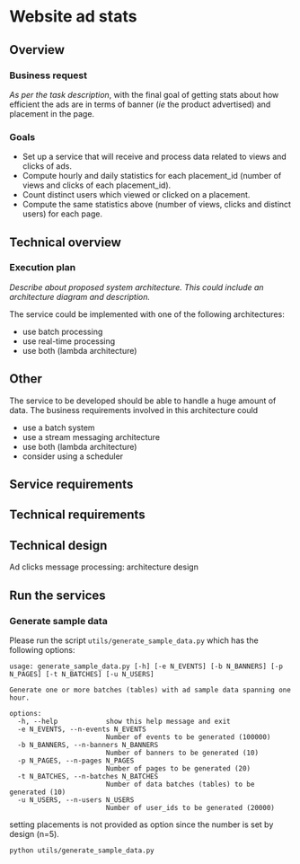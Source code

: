 # Website ad stats

## Overview

### Business request

_As per the task description_, with the final goal of getting stats about how efficient the ads are in terms of banner (_ie_ the product advertised) and placement in the page.

### Goals

- Set up a service that will receive and process data related to views and clicks of ads.  
- Compute hourly and daily statistics for each placement_id (number of views and clicks of each placement_id).
- Count distinct users which viewed or clicked on a placement.
- Compute the same statistics above (number of views, clicks and distinct users) for each page.

## Technical overview

### Execution plan

_Describe about proposed system architecture. This could include an architecture diagram and description._

The service could be implemented with one of the following architectures:

- use batch processing
- use real-time processing
- use both (lambda architecture)



## Other

The service to be developed should be able to handle a huge amount of data. The business requirements involved in this architecture could

- use a batch system
- use a stream messaging architecture
- use both (lambda architecture)
- consider using a scheduler

## Service requirements

## Technical requirements

## Technical design

Ad clicks message processing: architecture design

## Run the services

### Generate sample data

Please run the script `utils/generate_sample_data.py` which has the following options:

```
usage: generate_sample_data.py [-h] [-e N_EVENTS] [-b N_BANNERS] [-p N_PAGES] [-t N_BATCHES] [-u N_USERS]

Generate one or more batches (tables) with ad sample data spanning one hour.

options:
  -h, --help            show this help message and exit
  -e N_EVENTS, --n-events N_EVENTS
                        Number of events to be generated (100000)
  -b N_BANNERS, --n-banners N_BANNERS
                        Number of banners to be generated (10)
  -p N_PAGES, --n-pages N_PAGES
                        Number of pages to be generated (20)
  -t N_BATCHES, --n-batches N_BATCHES
                        Number of data batches (tables) to be generated (10)
  -u N_USERS, --n-users N_USERS
                        Number of user_ids to be generated (20000)
```

setting placements is not provided as option since the number is set by design (n=5).

```bash
python utils/generate_sample_data.py
```